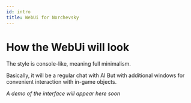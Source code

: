 ```yaml
---
id: intro
title: WebUi for Norchevsky
---
```


# How the WebUi will look
The style is console-like, meaning full minimalism.

Basically, it will be a regular chat with AI
But with additional windows for convenient interaction with in-game objects.

*A demo of the interface will appear here soon*